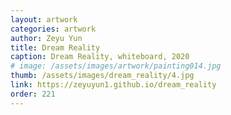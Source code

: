 ```yaml
---
layout: artwork
categories: artwork
author: Zeyu Yun    
title: Dream Reality
caption: Dream Reality, whiteboard, 2020
# image: /assets/images/artwork/painting014.jpg
thumb: /assets/images/dream_reality/4.jpg
link: https://zeyuyun1.github.io/dream_reality
order: 221
---
```

